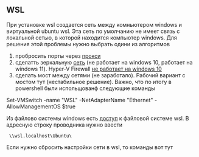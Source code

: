 WSL
---

При установке wsl создается сеть между комньютером windows и виртуальной ubuntu wsl. Эта сеть по умолчанию не имеет связь с локальной сетью, в которой находится компьютер windows. Для решения этой проблемы нужно выбрать одини из алгоритмов

1) пробросить порты через [прокси](https://superuser.com/questions/1717753/how-to-connect-to-windows-subsystem-for-linux-from-another-machine-within-networ)
2) сделатть зеркальную [сеть](https://superuser.com/questions/1717753/how-to-connect-to-windows-subsystem-for-linux-from-another-machine-within-networ) (не работает на windows 10, работает на windows 11).  Hyper-V Firewall [не работает на windows 10](https://github.com/microsoft/WSL/discussions/11380)
3) сделать мост между сетями (не заработало). Рабочий вариант с мостом тут (нестабильное решение). Важно, что по итогу в powershell были испольщованф следующие команды

Set-VMSwitch -name "WSL" -NetAdapterName "Ethernet" -AllowManagementOS $true

Из файлово системы windows есть [доступ](https://superuser.com/questions/1791373/location-of-wsl-home-directory-in-windows) к файловой системе wsl. В адресную строку проводника нужно ввести

~~~
 \\wsl.localhost\Ubuntu\
~~~

Если нужно сбросить настройки сети в wsl, то команды вот тут
